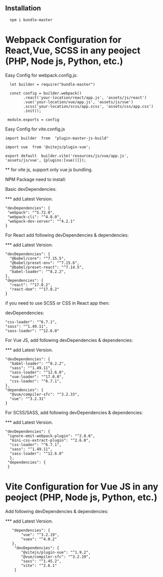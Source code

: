  ## Installation
 
 ```$xslt
   npm i bundle-master 
```
 
 
 # Webpack Configuration for React,Vue, SCSS in any peoject (PHP, Node js, Python, etc.) 
 

Easy Config for webpack.config.js:
```
  let builder = require("bundle-master")
 
  const config = builder.webpack()
        .react('your-location/react/app.js', 'assets/js/react')
        .vue('your-location/vue/app.js', 'assets/js/vue')
        .scss('your-location/scss/app.scss', 'assets/css/app.css')
        .init();

 module.exports = config
```

Easy Config for vite.config.js

```
import builder  from  "plugin-master-js-build"

import vue  from '@vitejs/plugin-vue';

export default  builder.vite('resources/js/vue/app.js', 'assets/js/vue', {plugins:[vue()]});

```

** for vite js, support only vue js bundling.

 
 NPM Package need to install:
 
 Basic devDependencies:
 
   *** add Latest Version.
   ```
   "devDependencies": { 
    "webpack": "^5.72.0",
    "webpack-cli": "^4.8.0",
    "webpack-dev-server": "^4.2.1"
  }
  ```
  For React add following devDependencies & dependencies: 
  
  *** add Latest Version.
  ```
  "devDependencies": {
    "@babel/core": "^7.15.5",
    "@babel/preset-env": "^7.15.6",
    "@babel/preset-react": "^7.14.5",
    "babel-loader": "^8.2.2", 
  },
  "dependencies": {
    "react": "^17.0.2",
    "react-dom": "^17.0.2"
  }
  ```
  
  if you need to use SCSS or CSS in React app then:
  
  devDependencies: 
  ```
  "css-loader": "^6.7.1",  
  "sass": "^1.49.11",
  "sass-loader": "^12.6.0"
  ```
  
  
  For Vue JS, add following devDependencies & dependencies: 
  
  *** add Latest Version.
  ```
  "devDependencies": {
    "babel-loader": "^8.2.2", 
    "sass": "^1.49.11",
    "sass-loader": "^12.6.0",
    "vue-loader": "^17.0.0",
    "css-loader": "^6.7.1", 
  },
  "dependencies": {
    "@vue/compiler-sfc": "^3.2.33",
    "vue": "^3.2.31"
  }
  ```
  
  For SCSS/SASS, add following devDependencies & dependencies: 
  
  *** add Latest Version.
  ```
  "devDependencies": {
   "ignore-emit-webpack-plugin": "^2.0.6",
    "mini-css-extract-plugin": "^2.6.0", 
    "css-loader": "^6.7.1",
    "sass": "^1.49.11",
    "sass-loader": "^12.6.0"
    },
   "dependencies": { 
   }
  ```
  

 # Vite Configuration for Vue JS in any peoject (PHP, Node js, Python, etc.) 
  
 Add following devDependencies & dependencies: 
  
 *** add Latest Version.

 ``` 
    "dependencies": { 
        "vue": "^3.2.19",
        "vuex": "^4.0.2"
    },
     "devDependencies": {
        "@vitejs/plugin-vue": "^1.9.2",
        "@vue/compiler-sfc": "^3.2.19", 
        "sass": "^1.45.2",
        "vite": "^2.6.1"
     }
  ```
 
  
  
